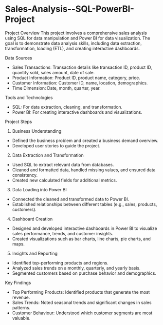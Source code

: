 # Sales-Analysis--SQL-PowerBI-Project

 Project Overview
This project involves a comprehensive sales analysis using SQL for data manipulation and Power BI for data visualization. The goal is to demonstrate data analysis skills, including data extraction, transformation, loading (ETL), and creating interactive dashboards.

 Data Sources
- Sales Transactions: Transaction details like transaction ID, product ID, quantity sold, sales amount, date of sale.
- Product Information: Product ID, product name, category, price.
- Customer Information: Customer ID, name, location, demographics.
- Time Dimension: Date, month, quarter, year.

 Tools and Technologies
- SQL: For data extraction, cleaning, and transformation.
- Power BI: For creating interactive dashboards and visualizations.

 Project Steps

 1. Business Understanding
- Defined the business problem and created a business demand overview.
- Developed user stories to guide the project.

 2. Data Extraction and Transformation
- Used SQL to extract relevant data from databases.
- Cleaned and formatted data, handled missing values, and ensured data consistency.
- Created new calculated fields for additional metrics.

 3. Data Loading into Power BI
- Connected the cleaned and transformed data to Power BI.
- Established relationships between different tables (e.g., sales, products, customers).

 4. Dashboard Creation
- Designed and developed interactive dashboards in Power BI to visualize sales performance, trends, and customer insights.
- Created visualizations such as bar charts, line charts, pie charts, and maps.

 5. Insights and Reporting
- Identified top-performing products and regions.
- Analyzed sales trends on a monthly, quarterly, and yearly basis.
- Segmented customers based on purchase behavior and demographics.

 Key Findings
- Top Performing Products: Identified products that generate the most revenue.
- Sales Trends: Noted seasonal trends and significant changes in sales patterns.
- Customer Behaviour: Understood which customer segments are most valuable.

